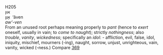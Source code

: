 <body>
  <p>H205<br>  און  <br> אָוֶן  ‎  ‘âven  <br><i>aw‘-ven </i><br>From an unused root perhaps meaning properly to <i>pant</i> (hence to <i>exert</i> oneself, usually in vain; to <i>come</i> <i>to</i> <i>naught</i>); strictly <i>nothingness</i>; also <i>trouble</i>, <i>vanity</i>, <i>wickedness</i>; specifically an <i>idol</i>: - affliction, evil, false, idol, iniquity, mischief, mourners (-ing), naught, sorrow, unjust, unrighteous, vain, vanity, wicked (-ness.) Compare <a href="h0369.htm">369</a> <br></p>
 </body>
